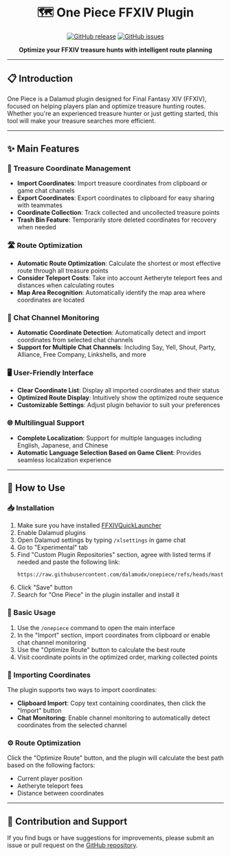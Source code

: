 <div align="center">

# 🗺️ One Piece FFXIV Plugin

[![GitHub release](https://img.shields.io/github/v/release/dalamudx/onepiece?include_prereleases&style=flat)](https://github.com/dalamudx/onepiece/releases)
[![GitHub issues](https://img.shields.io/github/issues/dalamudx/onepiece)](https://github.com/dalamudx/onepiece/issues)

**Optimize your FFXIV treasure hunts with intelligent route planning**

</div>

---

## 📋 Introduction

One Piece is a Dalamud plugin designed for Final Fantasy XIV (FFXIV), focused on helping players plan and optimize treasure hunting routes. Whether you're an experienced treasure hunter or just getting started, this tool will make your treasure searches more efficient.

---

## ✨ Main Features

### 📍 Treasure Coordinate Management
* **Import Coordinates**: Import treasure coordinates from clipboard or game chat channels
* **Export Coordinates**: Export coordinates to clipboard for easy sharing with teammates
* **Coordinate Collection**: Track collected and uncollected treasure points
* **Trash Bin Feature**: Temporarily store deleted coordinates for recovery when needed

### 🛣️ Route Optimization
* **Automatic Route Optimization**: Calculate the shortest or most effective route through all treasure points
* **Consider Teleport Costs**: Take into account Aetheryte teleport fees and distances when calculating routes
* **Map Area Recognition**: Automatically identify the map area where coordinates are located

### 💬 Chat Channel Monitoring
* **Automatic Coordinate Detection**: Automatically detect and import coordinates from selected chat channels
* **Support for Multiple Chat Channels**: Including Say, Yell, Shout, Party, Alliance, Free Company, Linkshells, and more

### 🖥️ User-Friendly Interface
* **Clear Coordinate List**: Display all imported coordinates and their status
* **Optimized Route Display**: Intuitively show the optimized route sequence
* **Customizable Settings**: Adjust plugin behavior to suit your preferences

### 🌐 Multilingual Support
* **Complete Localization**: Support for multiple languages including English, Japanese, and Chinese
* **Automatic Language Selection Based on Game Client**: Provides seamless localization experience

---

## 🚀 How to Use

### 📥 Installation

1. Make sure you have installed [FFXIVQuickLauncher](https://github.com/goatcorp/FFXIVQuickLauncher)
2. Enable Dalamud plugins
3. Open Dalamud settings by typing `/xlsettings` in game chat
4. Go to "Experimental" tab
5. Find "Custom Plugin Repositories" section, agree with listed terms if needed and paste the following link:
   ```
   https://raw.githubusercontent.com/dalamudx/onepiece/refs/heads/master/repo.json
   ```
6. Click "Save" button
7. Search for "One Piece" in the plugin installer and install it

### 🔰 Basic Usage

1. Use the `/onepiece` command to open the main interface
2. In the "Import" section, import coordinates from clipboard or enable chat channel monitoring
3. Use the "Optimize Route" button to calculate the best route
4. Visit coordinate points in the optimized order, marking collected points

### 📎 Importing Coordinates

The plugin supports two ways to import coordinates:
* **Clipboard Import**: Copy text containing coordinates, then click the "Import" button
* **Chat Monitoring**: Enable channel monitoring to automatically detect coordinates from the selected channel

### ⚙️ Route Optimization

Click the "Optimize Route" button, and the plugin will calculate the best path based on the following factors:
* Current player position
* Aetheryte teleport fees
* Distance between coordinates

---

## 🤝 Contribution and Support

If you find bugs or have suggestions for improvements, please submit an issue or pull request on the [GitHub repository](https://github.com/dalamudx/onepiece).